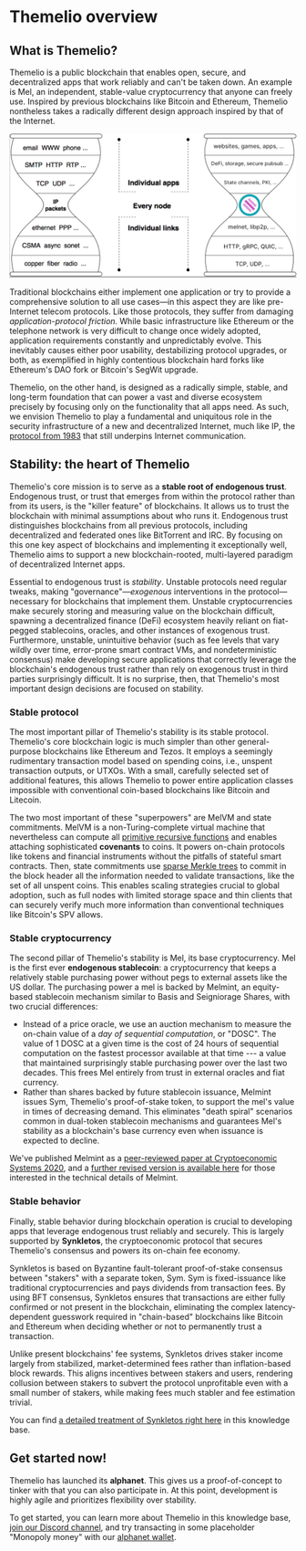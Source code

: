 # Themelio overview

## What is Themelio?

Themelio is a public blockchain that enables open, secure, and decentralized apps that work reliably and can't be taken down. An example is Mel, an independent, stable-value cryptocurrency that anyone can freely use. Inspired by previous blockchains like Bitcoin and Ethereum, Themelio nontheless takes a radically different design approach inspired by that of the Internet.

![](.gitbook/assets/hourglass.png)

Traditional blockchains either implement one application or try to provide a comprehensive solution to all use cases—in this aspect they are like pre-Internet telecom protocols. Like those protocols, they suffer from damaging _application-protocol friction._ While basic infrastructure like Ethereum or the telephone network is very difficult to change once widely adopted, application requirements constantly and unpredictably evolve. This inevitably causes either poor usability, destabilizing protocol upgrades, or both, as exemplified in highly contentious blockchain hard forks like Ethereum's DAO fork or Bitcoin's SegWit upgrade.

Themelio, on the other hand, is designed as a radically simple, stable, and long-term foundation that can power a vast and diverse ecosystem precisely by focusing only on the functionality that all apps need. As such, we envision Themelio to play a fundamental and uniquitous role in the security infrastructure of a new and decentralized Internet, much like IP, the [protocol from 1983](https://tools.ietf.org/html/rfc791) that still underpins Internet communication.

## Stability: the heart of Themelio

Themelio's core mission is to serve as a **stable root of endogenous trust**. Endogenous trust, or trust that emerges from within the protocol rather than from its users,  is the "killer feature" of blockchains. It allows us to trust the blockchain with minimal assumptions about who runs it. Endogenous trust distinguishes blockchains from all previous protocols, including decentralized and federated ones like BitTorrent and IRC. By focusing on this one key aspect of blockchains and implementing it exceptionally well, Themelio aims to support a new blockchain-rooted, multi-layered paradigm of decentralized Internet apps.

Essential to endogenous trust is _stability_. Unstable protocols need regular tweaks, making "governance"—_exogenous_ interventions in the protocol—necessary for blockchains that implement them. Unstable cryptocurrencies make securely storing and measuring value on the blockchain difficult, spawning a decentralized finance \(DeFi\) ecosystem heavily reliant on fiat-pegged stablecoins, oracles, and other instances of exogenous trust. Furthermore, unstable, unintuitive behavior \(such as fee levels that vary wildly over time, error-prone smart contract VMs, and nondeterministic consensus\) make developing secure applications that correctly leverage the blockchain's endogenous trust rather than rely on exogenous trust in third parties surprisingly difficult. It is no surprise, then, that Themelio's most important design decisions are focused on stability.

### Stable protocol 

The most important pillar of Themelio's stability is its stable protocol. Themelio's core blockchain logic is much simpler than other general-purpose blockchains like Ethereum and Tezos. It employs a seemingly rudimentary transaction model based on spending coins, i.e., unspent transaction outputs, or UTXOs. With a small, carefully selected set of additional features, this allows Themelio to power entire application classes impossible with conventional coin-based blockchains like Bitcoin and Litecoin. 

The two most important of these "superpowers" are MelVM and state commitments. MelVM is a non-Turing-complete virtual machine that nevertheless can compute all [primitive recursive functions](https://en.m.wikipedia.org/wiki/Primitive_recursive_function) and enables attaching sophisticated **covenants** to coins. It powers on-chain protocols like tokens and financial instruments without the pitfalls of stateful smart contracts. Then, state commitments use [sparse Merkle trees](https://ethresear.ch/t/optimizing-sparse-merkle-trees/3751) to commit in the block header all the information needed to validate transactions, like the set of all unspent coins. This enables scaling strategies crucial to global adoption, such as full nodes with limited storage space and thin clients that can securely verify much more information than conventional techniques like Bitcoin's SPV allows.  

### Stable cryptocurrency

The second pillar of Themelio's stability is Mel, its base cryptocurrency. Mel is the first ever **endogenous stablecoin**: a cryptocurrency that keeps a relatively stable purchasing power without pegs to external assets like the US dollar. The purchasing power a mel is backed by Melmint, an equity-based stablecoin mechanism similar to Basis and Seigniorage Shares, with two crucial differences:

* Instead of a price oracle, we use an auction mechanism to measure the on-chain value of a _day of sequential computation_, or "DOSC". The value of 1 DOSC at a given time is the cost of 24 hours of sequential computation on the fastest processor available at that time --- a value that maintained surprisingly stable purchasing power over the last two decades. This frees Mel entirely from trust in external oracles and fiat currency. 
* Rather than shares backed by future stablecoin issuance, Melmint issues Sym, Themelio's proof-of-stake token, to support the mel's value in times of decreasing demand. This eliminates "death spiral" scenarios common in dual-token stablecoin mechanisms and guarantees Mel's stability as a blockchain's base currency even when issuance is expected to decline.  

We've published Melmint as a [peer-reviewed paper at Cryptoeconomic Systems 2020](https://cryptoeconomicsystems.pubpub.org/pub/2ggmf2k0/release/4), and a [further revised version is available here](melmint-trustless-stable-cryptocurrency.md) for those interested in the technical details of Melmint. 

### Stable behavior

Finally, stable behavior during blockchain operation is crucial to developing apps that leverage endogenous trust reliably and securely. This is largely supported by **Synkletos**, the cryptoeconomic protocol that secures Themelio's consensus and powers its on-chain fee economy.

Synkletos is based on Byzantine fault-tolerant proof-of-stake consensus between "stakers" with a separate token, Sym. Sym is fixed-issuance like traditional cryptocurrencies and pays dividends from transaction fees. By using BFT consensus, Synkletos ensures that transactions are either fully confirmed or not present in the blockchain, eliminating the complex latency-dependent guesswork required in "chain-based" blockchains like Bitcoin and Ethereum when deciding whether or not to permanently trust a transaction.

Unlike present blockchains' fee systems, Synkletos drives staker income largely from stabilized, market-determined fees rather than inflation-based block rewards. This aligns incentives between stakers and users, rendering collusion between stakers to subvert the protocol unprofitable even with a small number of stakers, while making fees much stabler and fee estimation trivial.

You can find [a detailed treatment of Synkletos right here](synkletos-themelios-collusion-resistant-consensus-mechanism.md) in this knowledge base.  

## Get started now!

Themelio has launched its **alphanet**. This gives us a proof-of-concept to tinker with that you can also participate in. At this point, development is highly agile and prioritizes flexibility over stability.

To get started, you can learn more about Themelio in this knowledge base, [join our Discord channel](https://discord.gg/MzzffF7v2E), and try transacting in some placeholder "Monopoly money" with our [alphanet wallet](getting-started-with-the-alphanet.md). 

